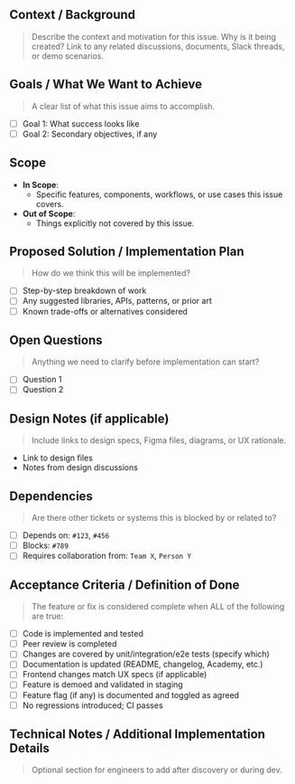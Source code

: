 ## Context / Background

> Describe the context and motivation for this issue. Why is it being created? Link to any related discussions, documents, Slack threads, or demo scenarios.

## Goals / What We Want to Achieve

> A clear list of what this issue aims to accomplish.
- [ ] Goal 1: What success looks like
- [ ] Goal 2: Secondary objectives, if any

## Scope

- **In Scope**:
  - Specific features, components, workflows, or use cases this issue covers.
- **Out of Scope**:
  - Things explicitly not covered by this issue.

## Proposed Solution / Implementation Plan

> How do we think this will be implemented?
- [ ] Step-by-step breakdown of work
- [ ] Any suggested libraries, APIs, patterns, or prior art
- [ ] Known trade-offs or alternatives considered

## Open Questions

> Anything we need to clarify before implementation can start?
- [ ] Question 1
- [ ] Question 2

## Design Notes (if applicable)

> Include links to design specs, Figma files, diagrams, or UX rationale.
- Link to design files
- Notes from design discussions

## Dependencies

> Are there other tickets or systems this is blocked by or related to?
- [ ] Depends on: `#123`, `#456`
- [ ] Blocks: `#789`
- [ ] Requires collaboration from: `Team X`, `Person Y`

## Acceptance Criteria / Definition of Done

> The feature or fix is considered complete when ALL of the following are true:

- [ ] Code is implemented and tested
- [ ] Peer review is completed
- [ ] Changes are covered by unit/integration/e2e tests (specify which)
- [ ] Documentation is updated (README, changelog, Academy, etc.)
- [ ] Frontend changes match UX specs (if applicable)
- [ ] Feature is demoed and validated in staging
- [ ] Feature flag (if any) is documented and toggled as agreed
- [ ] No regressions introduced; CI passes

## Technical Notes / Additional Implementation Details

> Optional section for engineers to add after discovery or during dev.
